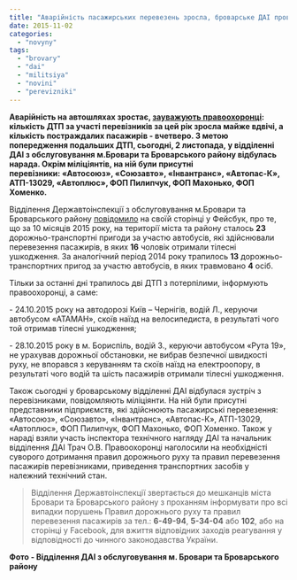 ```yaml
---
title: "Аварійність пасажирських перевезень зросла, броварське ДАІ проводить бесіди з автоперевізниками"
date: 2015-11-02
categories: 
  - "novyny"
tags: 
  - "brovary"
  - "dai"
  - "militsiya"
  - "novini"
  - "perevizniki"
---
```


**Аварійність на автошляхах зростає, [зауважують правоохоронці](https://www.facebook.com/brovary.dai/posts/1658446274409401): кількість ДТП за участі перевізників за цей рік зросла майже вдвічі, а кількість постраждалих пасажирів - вчетверо. З метою попередження подальших ДТП, сьогодні, 2 листопада, у відділенні ДАІ з обслуговування м.Бровари та Броварського району відбулась нарада. Окрім міліціянтів, на ній були присутні перевізники: «Автосоюз», «Союзавто», «Інвантранс», «Автопас-К», АТП-13029, «Автоплюс», ФОП Пилипчук, ФОП Махонько, ФОП Хоменко.**

Відділення Державтоінспекції з обслуговування м.Бровари та Броварського району [повідомило](https://www.facebook.com/brovary.dai/posts/1658446274409401) на своїй сторінці у Фейсбук, про те, що за 10 місяців 2015 року, на території міста та району сталось **23** дорожньо-транспортні пригоди за участю автобусів, які здійснювали перевезення пасажирів, в яких **16** чоловік отримали тілесні ушкодження. За аналогічний період 2014 року трапилось **13** дорожньо-транспортних пригод за участю автобусів, в яких травмовано **4** осіб.

Тільки за останні дні трапилось дві ДТП з потерпілими, інформують правоохоронці, а саме:

\- 24.10.2015 року на автодорозі Київ – Чернігів, водій Л., керуючи автобусом «АТАМАН», скоїв наїзд на велосипедиста, в результаті чого той отримав тілесні ушкодження;

\- 28.10.2015 року в м. Бориспіль, водій З., керуючи автобусом «Рута 19», не урахував дорожньої обстановки, не вибрав безпечної швидкості руху, не впорався з керуванням та скоїв наїзд на електроопору, в результаті чого водій та шість пасажирів отримали тілесні ушкодження.

Також сьогодні у броварському відділенні ДАІ відбулася зустріч з перевізниками, повідомляють міліціянти. На ній були присутні представники підприємств, які здійснюють пасажирські перевезення: «Автосоюз», «Союзавто», «Інвантранс», «Автопас-К», АТП-13029, «Автоплюс», ФОП Пилипчук, ФОП Махонько, ФОП Хоменко. Також у нараді взяли участь інспектора технічного нагляду ДАІ та начальник відділення ДАІ Трач О.В. Правоохоронці наголосили на необхідністі суворого дотримання правил дорожнього руху та правил перевезення пасажирів перевізниками, приведення транспортних засобів у належний технічний стан.

> Відділення Державтоінспекції звертається до мешканців міста Бровари та Броварського району з проханням інформувати про всі випадки порушень Правил дорожнього руху та правил перевезення пасажирів за тел.: **6-49-94**, **5-34-04** або **102**, або на сторінці у Facebook, для вжиття відповідних заходів реагування у відповідності до чинного законодавства України.

**Фото - Відділення ДАІ з обслуговування м. Бровари та Броварського району**

